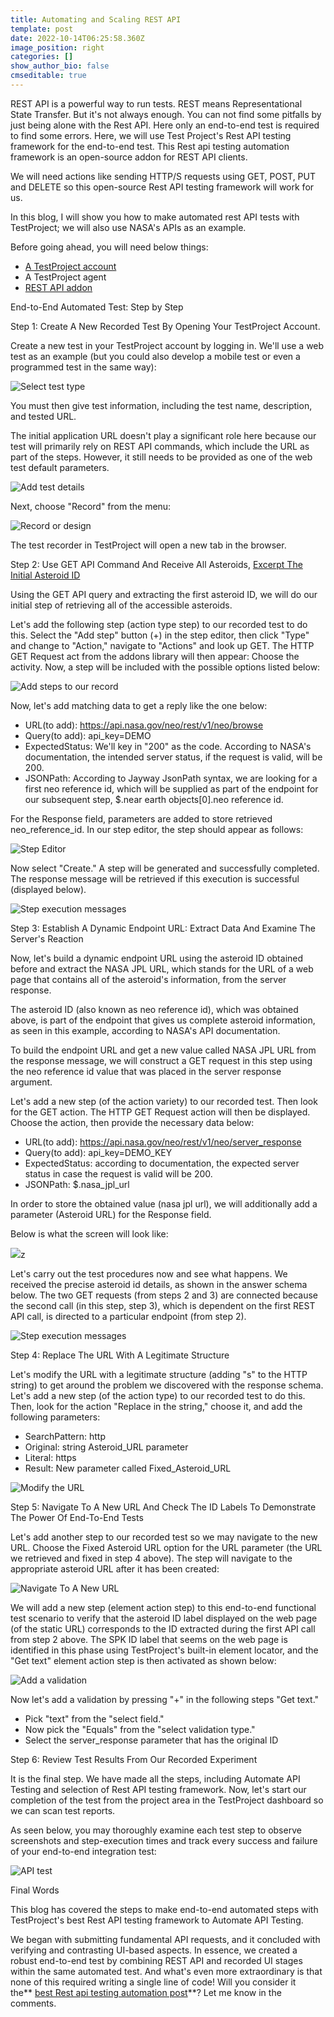 ```yaml
---
title: Automating and Scaling REST API
template: post
date: 2022-10-14T06:25:58.360Z
image_position: right
categories: []
show_author_bio: false
cmseditable: true
---
```

<!--StartFragment-->

REST API is a powerful way to run tests. REST means Representational State Transfer. But it's not always enough. You can not find some pitfalls by just being alone with the Rest API. Here only an end-to-end test is required to find some errors. Here, we will use Test Project's Rest API testing framework for the end-to-end test. This Rest api testing automation framework is an open-source addon for REST API clients. 

We will need actions like sending HTTP/S requests using GET, POST, PUT and DELETE so this open-source Rest API testing framework will work for us. 

In this blog, I will show you how to make automated rest API tests with TestProject; we will also use NASA's APIs as an example. 

Before going ahead, you will need below things:

* [A TestProject account](https://testproject.io/)
* A TestProject agent
* [REST API addon](https://app.testproject.io/#/addons/testproject)

End-to-End Automated Test: Step by Step

Step 1: Create A New Recorded Test By Opening Your TestProject Account.

Create a new test in your TestProject account by logging in. We'll use a web test as an example (but you could also develop a mobile test or even a programmed test in the same way):

![Select test type](https://lh5.googleusercontent.com/WykEQqG4e_xVVfsD5zWuKDrjSTrZFpugIYrolj-1csib4ohaw39ztUSM3MSON-98ZT3WaODXTCFdICCbgvSBvCvvb7DlO1GjTl6KsFYRsGT_2V3y6cGE5Y9UrVVGpfGpVxEZS-nPOOpLqO4varY9zb6VScqgPpPKJYMv5Ul49S3-eAUFxZ4yW-SW6c9psG-arnp7sA "Select test type")

You must then give test information, including the test name, description, and tested URL.

The initial application URL doesn't play a significant role here because our test will primarily rely on REST API commands, which include the URL as part of the steps. However, it still needs to be provided as one of the web test default parameters.

![Add test details](https://lh4.googleusercontent.com/3ycrRk78O38MRfwNGev9b1dZLPWsZAmYJn0rYRSTIQrKU-k-BzQex3yKcIyyd3qefTzUBwK45DyUc3Zy-PvYluQCCPAEoFee2IWRCKNEFcbTg6pQTTT_aFbmmZU0-B7ynSSTeFqW5Fy6pBTuFU5XuZqKEjk9uLKKLEdHkVjm7qHX2XoZNWIRxraJbmf2DXHZO4u6rw "Add test details")

Next, choose "Record" from the menu:

![Record or design](https://lh4.googleusercontent.com/aU8WmQeh9aNgWKj71wMB6hPPfwXspQ3-TWGdiFi-b05XRrsJ7qqmS48t7Ffz04YVBWZP4IwmC-1buJBxr6wI3S1dj8pjM80oYzVhJwH5c4zdKEvZxo0ENC58ZAYDo7zCSFTcoWugGAlzeLXdNf3Nk2ORHiMHMuQxmnJ5bsxk8TJdX__PoJkv12e6ReerKVzbfm7r7g "Record or design")

The test recorder in TestProject will open a new tab in the browser.

Step 2: Use GET API Command And Receive All Asteroids, [Excerpt The Initial Asteroid ID](https://api.nasa.gov/neo/rest/v1/neo/browse?api_key=DEMO_KEY)

Using the GET API query and extracting the first asteroid ID, we will do our initial step of retrieving all of the accessible asteroids.

Let's add the following step (action type step) to our recorded test to do this. Select the "Add step" button (+) in the step editor, then click "Type" and change to "Action," navigate to "Actions" and look up GET. The HTTP GET Request act from the addons library will then appear: Choose the activity. Now, a step will be included with the possible options listed below:

![Add steps to our record](https://lh5.googleusercontent.com/vaE1-TeoNLWBgGIxXm_lqRqyjCpw2u1MAxI5EpjrAH_2Lf5gm3qRPy_qnWCfnzacsCi2gccETE1qCX_MSX8HdBs4PedAiJEFcIXB-0O1o4j1h_E1Q9tZxTTqoMIp_npnD9YMAz65wDedBXbh18Sv2ZSZxZ4gzD-dWoDUSkBp2Xthc8rL50EsWh1F1-yr6oxyBlBM8g "Add steps to our record")

Now, let's add matching data to get a reply like the one below: 

* URL(to add): <https://api.nasa.gov/neo/rest/v1/neo/browse> 
* Query(to add): api_key=DEMO
* ExpectedStatus: We'll key in "200" as the code. According to NASA's documentation, the intended server status, if the request is valid, will be 200.
* JSONPath: According to Jayway JsonPath syntax, we are looking for a first neo reference id, which will be supplied as part of the endpoint for our subsequent step, $.near earth objects\[0].neo reference id.

For the Response field, parameters are added to store retrieved neo_reference_id. In our step editor, the step should appear as follows: 

![Step Editor](https://lh6.googleusercontent.com/VcXGNvqgQp_hGpJcbdnESqLcGdpzsWuIOkLKsT6iZvv1NnDgMFgf_0pxQI0qymIHVURWOT7TRg-I340yKcLGOTmY3UufXk17LRZLWotsL9UY-Fy3wDoiLZqXZOtnySQqVYAdQv7FGSsKrGzSt_bNYnFCWVe7yTwiMQYkK-6WXmWI2DObMnUcGyF-BizgRPE5UIRdxQ "Step Editor")

Now select "Create." A step will be generated and successfully completed. The response message will be retrieved if this execution is successful (displayed below).

![Step execution messages](https://lh4.googleusercontent.com/Hzuw3nRQVPpZyKMMlIZVIVaNrAwci5VnjDe5Ycw9Zv00C4op4p_I59qhsfItD-Y6O0VQtH9Oddw-PHtzpMiGi4fNuhsJuoy2MzO7GP2-HbXjM3FLCst6l-7UG7eGOZmx2x7luXmiwn4fXv70cpCS2Iu1aZRNN5GmhetBaqTVqyOdTfXW0zhR1JOfmIhFrG3hRmO5GQ "Step execution messages")

Step 3: Establish A Dynamic Endpoint URL: Extract Data And Examine The Server's Reaction

Now, let's build a dynamic endpoint URL using the asteroid ID obtained before and extract the NASA JPL URL, which stands for the URL of a web page that contains all of the asteroid's information, from the server response.

The asteroid ID (also known as neo reference id), which was obtained above, is part of the endpoint that gives us complete asteroid information, as seen in this example, according to NASA's API documentation.

To build the endpoint URL and get a new value called NASA JPL URL from the response message, we will construct a GET request in this step using the neo reference id value that was placed in the server response argument.

Let's add a new step (of the action variety) to our recorded test. Then look for the GET action. The HTTP GET Request action will then be displayed. Choose the action, then provide the necessary data below:

* URL(to add): <https://api.nasa.gov/neo/rest/v1/neo/server_response>
* Query(to add): api_key=DEMO_KEY
* ExpectedStatus: according to documentation, the expected server status in case the request is valid will be 200. 
* JSONPath: $.nasa_jpl_url

In order to store the obtained value (nasa jpl url), we will additionally add a parameter (Asteroid URL) for the Response field.

Below is what the screen will look like:

![](https://lh4.googleusercontent.com/a0hyxeAEUNXfNOfNyyMftw4hSbWxVQrpA-Sjak5mVXMU6Kqa9qziq04HfghM7-0tov7u6tx5Hq3Tb1fecR7RDSzpqjj9E_HZ4vaLrNJYhw1AVrepumNRc67J_i8uSs8OIO_TSF8CgJWnzmmmucCsRPzKxL2PoqB0xzddFqSpbLXEWbYhxg_7BhH5EI-uU30rUK7qtQ)z

Let's carry out the test procedures now and see what happens. We received the precise asteroid id details, as shown in the answer schema below. The two GET requests (from steps 2 and 3) are connected because the second call (in this step, step 3), which is dependent on the first REST API call, is directed to a particular endpoint (from step 2).

![Step execution messages](https://lh4.googleusercontent.com/-ofFoFp9MJTpJSQDEieyjtUqGJufpHtX9A8aHbKvluFDT4-OE2zI1QnE_z8ZKAMCcm_uFlEHWiRbptyyfImEATSmjneRavJ2R6TYANGpM5T0fMPWDPc4PxZZbydV7N3VsSq3Xv-OBIn2wyQntxvTRIDn0svGBZ1UD6NB9Vc3ag4bqRwND8mRJgAUTOf7SibFAJE9yw "Step execution messages")

Step 4: Replace The URL With A Legitimate Structure

Let's modify the URL with a legitimate structure (adding "s" to the HTTP string) to get around the problem we discovered with the response schema. Let's add a new step (of the action type) to our recorded test to do this. Then, look for the action "Replace in the string," choose it, and add the following parameters:

* SearchPattern: http
* Original: string Asteroid_URL parameter
* Literal: https
* Result: New parameter called Fixed_Asteroid_URL

![Modify the URL](https://lh6.googleusercontent.com/EhuOwVj0v7KMvvQkbg8c_1_R7RxOp_t5Ka9lAgeofENeM_rdWdO5aCQHJ5mPeNnJANZiXzg-QazPLFdZ4bXraNZZ9QyXRJtYaxbLewHyxy0ZAbpafVCjeWRh8MiAdiNmzwtsqjyBQ9AhVjIN1zNZIquOFXoQPwuBl3sQeTsbi3LgvoEo1JKo6g31PTUkdSRJ2OtF_w "Modify the URL")

Step 5: Navigate To A New URL And Check The ID Labels To Demonstrate The Power Of End-To-End Tests

Let's add another step to our recorded test so we may navigate to the new URL. Choose the Fixed Asteroid URL option for the URL parameter (the URL we retrieved and fixed in step 4 above). The step will navigate to the appropriate asteroid URL after it has been created:

![Navigate To A New URL](https://lh6.googleusercontent.com/EhuOwVj0v7KMvvQkbg8c_1_R7RxOp_t5Ka9lAgeofENeM_rdWdO5aCQHJ5mPeNnJANZiXzg-QazPLFdZ4bXraNZZ9QyXRJtYaxbLewHyxy0ZAbpafVCjeWRh8MiAdiNmzwtsqjyBQ9AhVjIN1zNZIquOFXoQPwuBl3sQeTsbi3LgvoEo1JKo6g31PTUkdSRJ2OtF_w "Navigate To A New URL")

We will add a new step (element action step) to this end-to-end functional test scenario to verify that the asteroid ID label displayed on the web page (of the static URL) corresponds to the ID extracted during the first API call from step 2 above. The SPK ID label that seems on the web page is identified in this phase using TestProject's built-in element locator, and the "Get text" element action step is then activated as shown below:

![Add a validation](https://lh6.googleusercontent.com/l_uTKq5AiSXKmdODexP6uePS1V2xwammBxOwc9hH9EXpehqZRgniRfM4B9SJCDMVhp45-jLoSPFWv7p-KR8Fo86kQABYbv_xFPqhImW7s9J5-evswIImUGeTJDvffkMv_9oDOhzKDaFw2nBcdsEBYdwwwpO_nMIh0mtHEG5dp1xODuonifIZTzl6IvgXCTYwrtJ8fg "Add a validation")

Now let's add a validation by pressing "+" in the following steps "Get text."

* Pick "text" from the "select field."
* Now pick the "Equals" from the "select validation type."
* Select the server_response parameter that has the original ID

Step 6: Review Test Results From Our Recorded Experiment

It is the final step. We have made all the steps, including Automate API Testing and selection of Rest API testing framework. Now, let's start our completion of the test from the project area in the TestProject dashboard so we can scan test reports. 

As seen below, you may thoroughly examine each test step to observe screenshots and step-execution times and track every success and failure of your end-to-end integration test:

![API test](https://lh4.googleusercontent.com/ugUPbktvO1ReVbxUZ8hW-mTF3NZQXrh_X0rAftNXSZMDlHrSnElcUO1582R8h6cm7JtygEc9TwL9I8VMJYCzhtiE5cZy1CwHPIuZ2pOM2AzcZL0DIe1OKtHPYdIsd0mesQ_Iuy7czw_Yp82sO1OOvbbFajxVD0rxC1G5aor4w5cz1C6L5f67EM9pNJIjuXI1V5LMrg "API test")

Final Words

This blog has covered the steps to make end-to-end automated steps with TestProject's best Rest API testing framework to Automate API Testing. 

We began with submitting fundamental API requests, and it concluded with verifying and contrasting UI-based aspects. In essence, we created a robust end-to-end test by combining REST API and recorded UI stages within the same automated test. And what's even more extraordinary is that none of this required writing a single line of code! Will you consider it the** [best Rest api testing automation post](https://quokkalabs.com/blog/rest-vs-grpc-which-is-the-best-api-protocol/)**? Let me know in the comments. 

<!--EndFragment-->